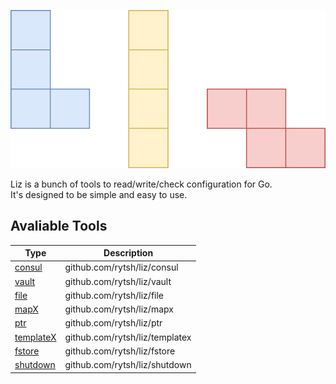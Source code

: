 ![Liz](./_assets/liz.svg)

Liz is a bunch of tools to read/write/check configuration for Go.  
It's designed to be simple and easy to use.

## Avaliable Tools

| Type                               | Description                    |
| ---------------------------------- | ------------------------------ |
| [consul](./consul/README.md)       | github.com/rytsh/liz/consul    |
| [vault](./vault/README.md)         | github.com/rytsh/liz/vault     |
| [file](./file/README.md)           | github.com/rytsh/liz/file      |
| [mapX](./mapx/README.md)           | github.com/rytsh/liz/mapx      |
| [ptr](./ptr/README.md)             | github.com/rytsh/liz/ptr       |
| [templateX](./templatex/README.md) | github.com/rytsh/liz/templatex |
| [fstore](./fstore/README.md)       | github.com/rytsh/liz/fstore    |
| [shutdown](./shutdown/README.md)   | github.com/rytsh/liz/shutdown  |

